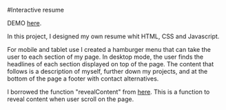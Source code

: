 #Interactive resume

DEMO [here](https://frontendsara.github.io/interactive-resume/).

In this project, I designed my own resume whit HTML, CSS and Javascript. 

For mobile and tablet use I created a hamburger menu that can take the user to each section of my page.
In desktop mode, the user finds the headlines of each section displayed on top of the page.
The content that follows is a description of myself, further down my projects, and at the bottom of the page a footer with contact alternatives.

I borrowed the function "revealContent" from [here](https://alvarotrigo.com/blog/css-animations-scroll/). This is a function to reveal content when user scroll on the page. 
